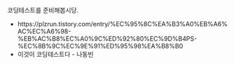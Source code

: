 코딩테스트를 준비해봅시당.

<ul>
  <li>https://plzrun.tistory.com/entry/%EC%95%8C%EA%B3%A0%EB%A6%AC%EC%A6%98-%EB%AC%B8%EC%A0%9C%ED%92%80%EC%9D%B4PS-%EC%8B%9C%EC%9E%91%ED%95%98%EA%B8%B0</li>
  <li>이것이 코딩테스트다 - 나동빈</li>
</ul>
